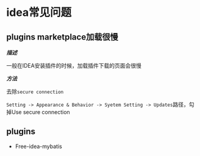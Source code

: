 # idea常见问题

## plugins marketplace加载很慢

***描述***

一般在IDEA安装插件的时候，加载插件下载的页面会很慢

***方法***

去除`secure connection`

`Setting -> Appearance & Behavior -> Syetem Setting -> Updates`路径，勾掉Use secure connection

## plugins

- Free-idea-mybatis

